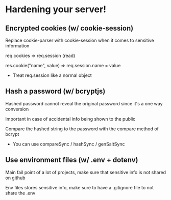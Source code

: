 # Hardening your server!

## Encrypted cookies (w/ cookie-session)

Replace cookie-parser with cookie-session when it comes to sensitive information

req.cookies => req.session (read)

res.cookie("name", value) => req.session.name = value

- Treat req.session like a normal object

## Hash a password (w/ bcryptjs)

Hashed password cannot reveal the original password since it's a one way conversion

Important in case of accidental info being shown to the public

Compare the hashed string to the password with the compare method of bcrypt

- You can use compareSync / hashSync / genSaltSync

## Use environment files (w/ .env + dotenv)

Main fail point of a lot of projects, make sure that sensitive info is not shared on github

Env files stores sensitive info, make sure to have a .gitignore file to not share the .env
